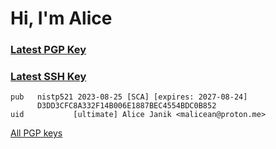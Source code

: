 # Hi, I'm Alice

### [Latest PGP Key](pub/latest.asc)
### [Latest SSH Key](https://github.com/malicean.keys)

```
pub   nistp521 2023-08-25 [SCA] [expires: 2027-08-24]
      D3DD3CFC8A332F14B006E1887BEC4554BDC0B852
uid           [ultimate] Alice Janik <malicean@proton.me>
```

[All PGP keys](pub/all/)
